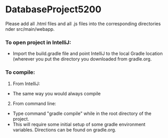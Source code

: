# DatabaseProject5200
Please add all .html files and all .js files into the corresponding directories nder src/main/webapp.

### To open project in IntelliJ:
  * Import the build.gradle file and point IntelliJ to the local Gradle location (wherever you put the directory you downloaded from gradle.org.

### To compile:
1. From IntelliJ:
  * The same way you would always compile

2. From command line:
  * Type command "gradle compile" while in the root directory of the project.
  * This will require some initial setup of some gradle environment variables. Directions can be found on gradle.org.
